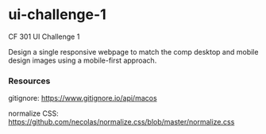 # ui-challenge-1
CF 301 UI Challenge 1

Design a single responsive webpage to match the comp desktop and mobile design images using a mobile-first approach. 

### Resources
gitignore: https://www.gitignore.io/api/macos

normalize CSS: https://github.com/necolas/normalize.css/blob/master/normalize.css